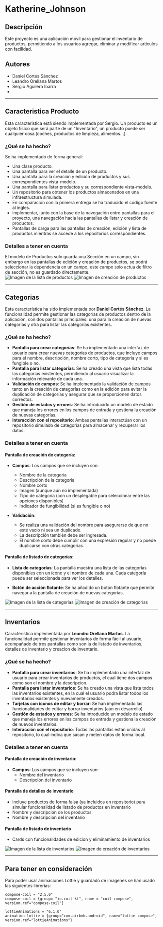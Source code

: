 # Katherine_Johnson

## Descripción
Este proyecto es una aplicación móvil para gestionar el inventario de productos, permitiendo a los usuarios agregar, eliminar y modificar artículos con facilidad.

## Autores

- Daniel Cortés Sánchez
- Leandro Orellana Martos
- Sergio Aguilera Ibarra
- 

----------------
## Caracteristica Producto
Esta caracteristica está siendo implementada por Sergio.
Un producto es un objeto físico que será parte de un "Inventario",
un producto puede ser cualquier cosa (coches, productos de limpieza,
alimentos...).

### ¿Qué se ha hecho?
Se ha implementado de forma general:
- Una clase producto.
- Una pantalla para ver el detalle de un producto.
- Una pantalla para la creación y edición de productos y sus correspondientes vista-modelo.
- Una pantalla para listar productos y su correspondiente vista-modelo.
- Un repositorio para obtener los productos almacenados en una infraestructura simulada.
- En comparación con la primera entrega se ha traducido el código fuente al ingles.
- Implementar, junto con la base de la navegación entre pantallas para el proyecto, una navegación
  hacia las pantallas de listar y creación de productos.
- Pantallas de carga para las pantallas de creación, edición y lista de productos mientras se accede a
  los repositorios correspondientes.

### Detalles a tener en cuenta
El modelo de Productos solo guarda una Sección en un campo, sin embargo en las pantallas de edición y creación de productos,
se podrá seleccionar la dependencia en un campo, este campo solo actua de filtro de sección, no es guardado directamente.
![Imagen de la lista de productos](READMEresources/ProductListScreen.png)
![Imagen de creación de productos](READMEresources/ProductCreationScreen.png) 



----------------
## Categorias
Esta característica ha sido implementada por **Daniel Cortés Sánchez**. La funcionalidad permite gestionar las categorías de productos dentro de la aplicación, con dos pantallas principales: una para la creación de nuevas categorías y otra para listar las categorías existentes.

### ¿Qué se ha hecho?
- **Pantalla para crear categorías**: Se ha implementado una interfaz de usuario para crear nuevas categorías de productos, que incluye campos para el nombre, descripción, nombre corto, tipo de categoría y si es fungible o no.
- **Pantalla para listar categorías**: Se ha creado una vista que lista todas las categorías existentes, permitiendo al usuario visualizar la información relevante de cada una.
- **Validación de campos**: Se ha implementado la validación de campos tanto en la creación de categorías como en la edición para evitar la duplicación de categorías y asegurar que se proporcionen datos correctos.
- **Gestión de estados y errores**: Se ha introducido un modelo de estado que maneja los errores en los campos de entrada y gestiona la creación de nuevas categorías.
- **Interacción con el repositorio**: Ambas pantallas interactúan con un repositorio simulado de categorías para almacenar y recuperar los datos.

### Detalles a tener en cuenta

#### Pantalla de creación de categoría:
- **Campos**: Los campos que se incluyen son:
    - Nombre de la categoría
    - Descripción de la categoría
    - Nombre corto
    - Imagen (aunque aún no implementada)
    - Tipo de categoría (con un desplegable para seleccionar entre las opciones disponibles)
    - Indicador de fungibilidad (si es fungible o no)

- **Validación**:
    - Se realiza una validación del nombre para asegurarse de que no esté vacío ni sea un duplicado.
    - La descripción también debe ser ingresada.
    - El nombre corto debe cumplir con una expresión regular y no puede duplicarse con otras categorías.

#### Pantalla de listado de categorías:
- **Lista de categorías**: La pantalla muestra una lista de las categorías disponibles con un ícono y el nombre de cada una. Cada categoría puede ser seleccionada para ver los detalles.

- **Botón de acción flotante**: Se ha añadido un botón flotante que permite navegar a la pantalla de creación de nuevas categorías.

![Imagen de la lista de categorias](READMEresources/CategoryListScreen.png)
![Imagen de creación de categorias](READMEresources/CategoryCreationScreen.png) 

----------------
## Inventarios
Caracteristica implementada por **Leandro Orellana Martos**. La funcionalidad permite gestionar inventarios de forma fácil al usuario, acompañado de tres pantallas como son la de listado de inventarios, detalles de inventario y creacion de inventario.

### ¿Qué se ha hecho?
- **Pantalla para crear inventarios**: Se ha implementado una interfaz de usuario para crear inventarios de productos, el cual tiene dos campos como son el nombre y la descripcion.
- **Pantalla para listar inventarios**: Se ha creado una vista que lista todos las inventarios existentes, en la cual el usuario podra listar todos los inventarios existentes y nuevamente creados.
- **Tarjetas con iconos de editar y borrar**: Se han implementado las funcionalidades de editar y borrar inventarios (aún en desarrollo)
- **Gestión de estados y errores**: Se ha introducido un modelo de estado que maneja los errores en los campos de entrada y gestiona la creación de nuevos inventarios.
- **Interacción con el repositorio**: Todas las pantallas están unidas al repositorio, lo cual indica que sacan y meten datos de forma local.

### Detalles a tener en cuenta

#### Pantalla de creación de inventario:
- **Campos**: Los campos que se incluyen son:
    - Nombre del inventario
    - Descripción del inventario
#### Pantalla de detalles de inventario
- Incluye productos de forma falsa (ya incluidos en repositorio) para simular funcionalidad de listado de productos en inventario
- Nombre y descripción de los productos
- Nombre y descripcion del inventario
#### Pantalla de listado de inventario
- Cards con funcionalidades de edicion y eliminamiento de inventarios

![Imagen de la lista de inventarios](READMEresources/InventoryListScreen.png)
![Imagen de creación de inventarios](READMEresources/InventoryCreationScreen.png) 

-----------------
## Para tener en consideración
Para poder usar animaciones Lottie y guardado de imagenes se han usado las siguientes librerias:

```
compose-coil = "2.5.0"
compose-coil = {group= "io.coil-kt", name = "coil-compose", version.ref="compose-coil"}

lottieAnimations = "6.1.0"
animation-lottie = {group="com.airbnb.android", name="lottie-compose", version.ref="lottieAnimations"}
```
